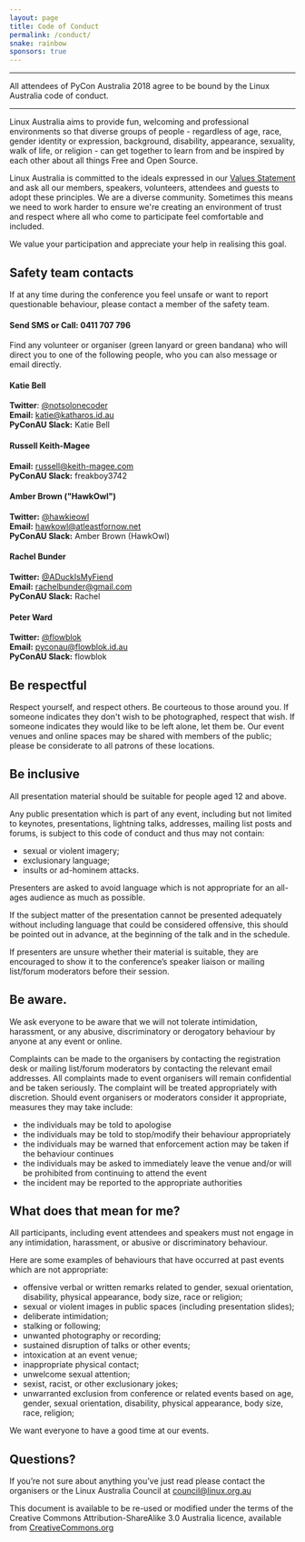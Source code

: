 ```yaml
---
layout: page
title: Code of Conduct
permalink: /conduct/
snake: rainbow
sponsors: true
---
```

<hr>
<span class="abstract">All attendees of PyCon Australia 2018 agree to be bound by the Linux Australia code of conduct. </span>
<hr>

Linux Australia aims to provide fun, welcoming and professional environments so
that diverse groups of people - regardless of age, race, gender identity or
expression, background, disability, appearance, sexuality, walk of life, or
religion - can get together to learn from and be inspired by each other about
all things Free and Open Source.

Linux Australia is committed to the ideals expressed in our [Values
Statement](http://linux.org.au/values) and ask all our members, speakers,
volunteers, attendees and guests to adopt these principles. We are a diverse
community.
Sometimes this means we need to work harder to ensure we're creating an
environment of trust and respect where all who come to participate feel
comfortable and included.

We value your participation and appreciate your help in realising this goal.

## Safety team contacts

If at any time during the conference you feel unsafe or want to report questionable behaviour, please contact a member of the safety team.

#### Send SMS or Call: 0411 707 796

Find any volunteer or organiser (green lanyard or green bandana) who will direct you to one of the following people, who you can also message or email directly.

#### Katie Bell
**Twitter**: [@notsolonecoder](https://twitter.com/notsolonecoder)<br>
**Email:** katie@katharos.id.au<br>
**PyConAU Slack:** Katie Bell

#### Russell Keith-Magee
**Email:** russell@keith-magee.com<br>
**PyConAU Slack:** freakboy3742

#### Amber Brown ("HawkOwl")
**Twitter:** [@hawkieowl](https://twitter.com/hawkieowl)<br>
**Email:** hawkowl@atleastfornow.net<br>
**PyConAU Slack:** Amber Brown (HawkOwl)

#### Rachel Bunder
**Twitter:** [@ADuckIsMyFiend](https://twitter.com/ADuckIsMyFiend)<br>
**Email:** rachelbunder@gmail.com<br>
**PyConAU Slack:** Rachel

#### Peter Ward
**Twitter:** [@flowblok](https://twitter.com/flowblok)<br>
**Email:** pyconau@flowblok.id.au<br>
**PyConAU Slack:** flowblok


## Be respectful

Respect yourself, and respect others. Be courteous to those around you. If
someone indicates they don't wish to be photographed, respect that wish. If
someone indicates they would like to be left alone, let them be. Our event
venues and online spaces may be shared with members of the public; please be
considerate to all patrons of these locations.

## Be inclusive

All presentation material should be suitable for people aged 12 and above.

Any public presentation which is part of any event, including but not limited
to keynotes, presentations, lightning talks, addresses, mailing list posts and
forums, is subject to this code of conduct and thus may not contain:
* sexual or violent imagery;
* exclusionary language;
* insults or ad-hominem attacks.

Presenters are asked to avoid language which is not appropriate for an
all-ages audience as much as possible.

If the subject matter of the presentation cannot be presented
adequately without including language that could be considered
offensive, this should be pointed out in advance, at the
beginning of the talk and in the schedule.

If presenters are unsure whether their material is suitable, they are
encouraged to show it to the conference’s speaker liaison or mailing
list/forum moderators before their session.

## Be aware.

We ask everyone to be aware that we will not tolerate intimidation,
harassment, or any abusive, discriminatory or derogatory behaviour
by anyone at any event or online.

Complaints can be made to the organisers by contacting the registration desk
or mailing list/forum moderators by contacting the relevant email addresses.
All complaints made to event organisers will remain confidential and be taken
seriously. The complaint will be treated appropriately with discretion. Should
event organisers or moderators consider it appropriate, measures they may take
include:
* the individuals may be told to apologise
* the individuals may be told to stop/modify their behaviour appropriately
* the individuals may be warned that enforcement action may be taken if the
  behaviour continues
* the individuals may be asked to immediately leave the venue and/or will be
  prohibited from continuing to attend the event
* the incident may be reported to the appropriate authorities

## What does that mean for me?

All participants, including event attendees and speakers must not engage in
any intimidation, harassment, or abusive or discriminatory behaviour.

Here are some examples of behaviours that have occurred at past events which
are not appropriate:

* offensive verbal or written remarks related to gender, sexual orientation,
  disability, physical appearance, body size, race or religion;
* sexual or violent images in public spaces (including presentation slides);
* deliberate intimidation;
* stalking or following;
* unwanted photography or recording;
* sustained disruption of talks or other events;
* intoxication at an event venue;
* inappropriate physical contact;
* unwelcome sexual attention;
* sexist, racist, or other exclusionary jokes;
* unwarranted exclusion from conference or related events based on
  age, gender, sexual orientation, disability, physical appearance, body size,
  race, religion;

We want everyone to have a good time at our events.

## Questions?

If you’re not sure about anything you’ve just read please contact the
organisers or the Linux Australia Council at [council@linux.org.au](mailto:council@linux.org.au)

This document is available to be re-used or modified under the terms of the
Creative Commons Attribution-ShareAlike 3.0 Australia licence, available
from [CreativeCommons.org](https://creativecommons.org/licenses/by-sa/3.0/au/) 
